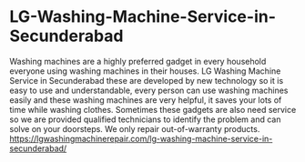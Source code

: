 # LG-Washing-Machine-Service-in-Secunderabad
Washing machines are a highly preferred gadget in every household everyone using washing machines in their houses. LG Washing Machine Service in Secunderabad these are developed by new technology so it is easy to use and understandable, every person can use washing machines easily and these washing machines are very helpful, it saves your lots of time while washing clothes. Sometimes these gadgets are also need service so we are provided qualified technicians to identify the problem and can solve on your doorsteps. We only repair out-of-warranty products. https://lgwashingmachinerepair.com/lg-washing-machine-service-in-secunderabad/
